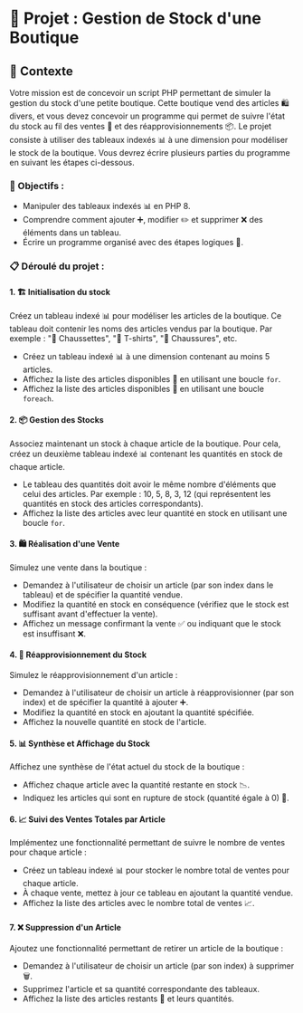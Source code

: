 # 🛒 Projet : Gestion de Stock d'une Boutique

## 📜 Contexte

Votre mission est de concevoir un script PHP permettant de simuler la gestion du stock d'une petite boutique. Cette boutique vend des articles 🛍️ divers, et vous devez concevoir un programme qui permet de suivre l'état du stock au fil des ventes 🛒 et des réapprovisionnements 📦. Le projet consiste à utiliser des tableaux indexés 📊 à une dimension pour modéliser le stock de la boutique. Vous devrez écrire plusieurs parties du programme en suivant les étapes ci-dessous.

### **🎯 Objectifs :**

- Manipuler des tableaux indexés 📊 en PHP 8.
- Comprendre comment ajouter ➕, modifier ✏️ et supprimer ❌ des éléments dans un tableau.
- Écrire un programme organisé avec des étapes logiques 📝.

### **📋 Déroulé du projet :**

#### 1. 🏗️ Initialisation du stock
   
   Créez un tableau indexé 📊 pour modéliser les articles de la boutique. Ce tableau doit contenir les noms des articles vendus par la boutique. Par exemple : "🧦 Chaussettes", "👕 T-shirts", "👟 Chaussures", etc.
   
   - Créez un tableau indexé 📊 à une dimension contenant au moins 5 articles.
   - Affichez la liste des articles disponibles 📃 en utilisant une boucle `for`.
   - Affichez la liste des articles disponibles 📃 en utilisant une boucle `foreach`.

#### 2. 📦 Gestion des Stocks 

   Associez maintenant un stock à chaque article de la boutique. Pour cela, créez un deuxième tableau indexé 📊 contenant les quantités en stock de chaque article.
   
   - Le tableau des quantités doit avoir le même nombre d'éléments que celui des articles. Par exemple : 10, 5, 8, 3, 12 (qui représentent les quantités en stock des articles correspondants).
   - Affichez la liste des articles avec leur quantité en stock en utilisant une boucle `for`.

#### 3. 🛍️ Réalisation d'une Vente

   Simulez une vente dans la boutique :
   
   - Demandez à l'utilisateur de choisir un article (par son index dans le tableau) et de spécifier la quantité vendue.
   - Modifiez la quantité en stock en conséquence (vérifiez que le stock est suffisant avant d'effectuer la vente).
   - Affichez un message confirmant la vente ✅ ou indiquant que le stock est insuffisant ❌.

#### 4. 🔄 Réapprovisionnement du Stock 

   Simulez le réapprovisionnement d'un article :
   
   - Demandez à l'utilisateur de choisir un article à réapprovisionner (par son index) et de spécifier la quantité à ajouter ➕.
   - Modifiez la quantité en stock en ajoutant la quantité spécifiée.
   - Affichez la nouvelle quantité en stock de l'article.

#### 5. 📊 Synthèse et Affichage du Stock 

   Affichez une synthèse de l'état actuel du stock de la boutique :
   
   - Affichez chaque article avec la quantité restante en stock 📉.
   - Indiquez les articles qui sont en rupture de stock (quantité égale à 0) 🚫.

#### 6. 📈 Suivi des Ventes Totales par Article 

   Implémentez une fonctionnalité permettant de suivre le nombre de ventes pour chaque article :
   
   - Créez un tableau indexé 📊 pour stocker le nombre total de ventes pour chaque article.
   - À chaque vente, mettez à jour ce tableau en ajoutant la quantité vendue.
   - Affichez la liste des articles avec le nombre total de ventes 📈.

#### 7. ❌ Suppression d'un Article 

   Ajoutez une fonctionnalité permettant de retirer un article de la boutique :
   
   - Demandez à l'utilisateur de choisir un article (par son index) à supprimer 🗑️.
   - Supprimez l'article et sa quantité correspondante des tableaux.
   - Affichez la liste des articles restants 📃 et leurs quantités.
